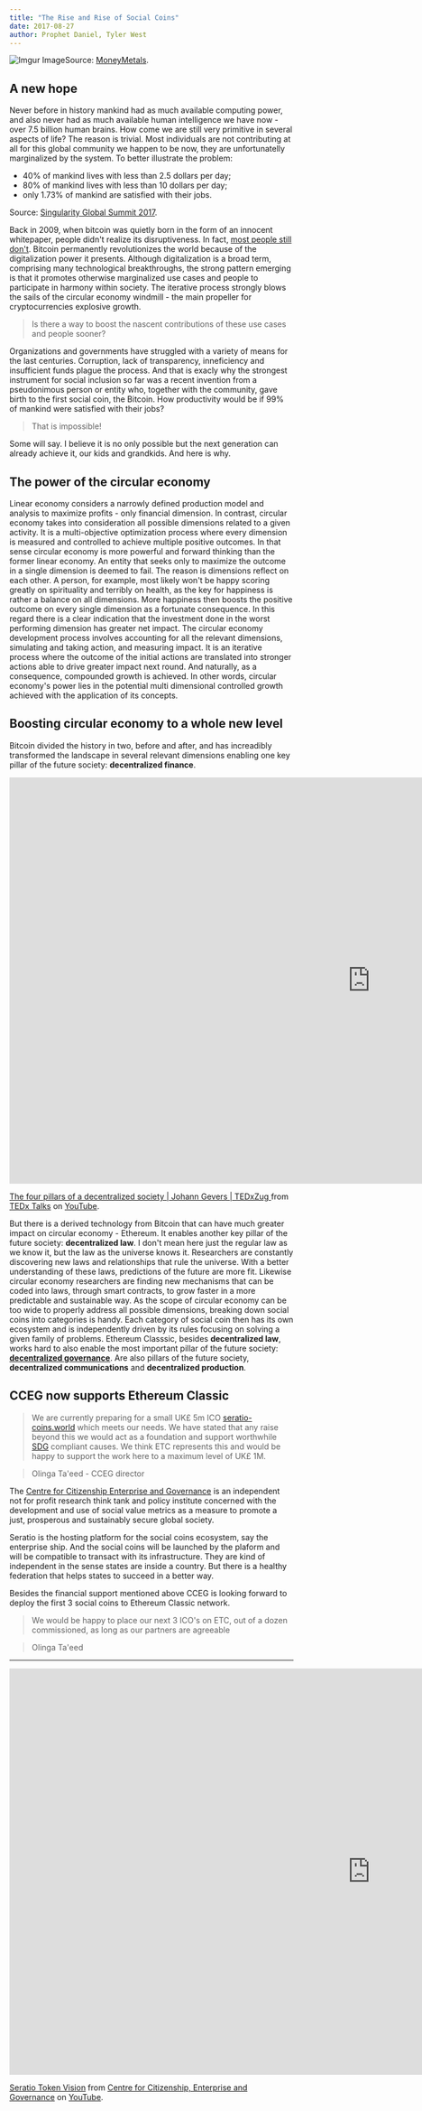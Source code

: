 ```yaml
---
title: "The Rise and Rise of Social Coins"
date: 2017-08-27
author: Prophet Daniel, Tyler West
---
```


![Imgur](./Jqu5BV6.png)
ImageSource: [MoneyMetals](https://www.moneymetals.com/).

## A new hope
Never before in history mankind had as much available computing power, and also never had as much available human intelligence we have now - over 7.5 billion human brains. How come we are still very primitive in several aspects of life? The reason is trivial. Most individuals are not contributing at all for this global community we happen to be now, they are unfortunatelly marginalized by the system. To better illustrate the problem:

- 40% of mankind lives with less than 2.5 dollars per day;
- 80% of mankind lives with less than 10 dollars per day;
- only 1.73% of mankind are satisfied with their jobs.

Source: [Singularity Global Summit 2017](https://www.devex.com/news/a-new-mindset-for-the-sdgs-top-takeaways-from-singularity-university-s-global-summit-90875).

Back in 2009, when bitcoin was quietly born in the form of an innocent whitepaper, people didn't realize its disruptiveness. In fact, [most people still don't](https://www.coindesk.com/bitcoin-bear-peter-schiff-doubles-even-4000-still-bubble/).
Bitcoin permanently revolutionizes the world because of the digitalization power it presents. Although digitalization is a broad term, comprising many technological breakthroughs, the strong pattern emerging is that it promotes otherwise marginalized use cases and people to participate in harmony within society. The iterative process strongly blows the sails of the circular economy windmill - the main propeller for cryptocurrencies explosive growth.

> Is there a way to boost the nascent contributions of these use cases and people sooner?

Organizations and governments have struggled with a variety of means for the last centuries. Corruption, lack of transparency, inneficiency and insufficient funds plague the process. And that is exacly why the strongest instrument for social inclusion so far was a recent invention from a pseudonimous person or entity who, together with the community, gave birth to the first social coin, the Bitcoin. How productivity would be if 99% of mankind were satisfied with their jobs?

> That is impossible!

Some will say. I believe it is no only possible but the next generation can already achieve it, our kids and grandkids. And here is why.

## The power of the circular economy
Linear economy considers a narrowly defined production model and analysis to maximize profits - only financial dimension. In contrast, circular economy takes into consideration all possible dimensions related to a given activity. It is a multi-objective optimization process where every dimension is measured and controlled to achieve multiple positive outcomes. In that sense circular economy is more powerful and forward thinking than the former linear economy.
An entity that seeks only to maximize the outcome in a single dimension is deemed to fail. The reason is dimensions reflect on each other. A person, for example, most likely won't be happy scoring greatly on spirituality and terribly on health, as the key for happiness is rather a balance on all dimensions. More happiness then boosts the positive outcome on every single dimension as a fortunate consequence. In this regard there is a clear indication that the investment done in the worst performing dimension has greater net impact.
The circular economy development process involves accounting for all the relevant dimensions, simulating and taking action, and measuring impact. It is an iterative process where the outcome of the initial actions are translated into stronger actions able to drive greater impact next round. And naturally, as a consequence, compounded growth is achieved. In other words, circular economy's power lies in the potential multi dimensional controlled growth achieved with the application of its concepts.

## Boosting circular economy to a whole new level
Bitcoin divided the history in two, before and after, and has increadibly transformed the landscape in several relevant dimensions enabling one key pillar of the future society: **decentralized finance**.

<iframe width="1280" height="720" src="https://www.youtube.com/embed/8oeiOeDq_Nc" frameborder="0" allowfullscreen></iframe>
<p><a href="https://www.youtube.com/embed/8oeiOeDq_Nc">The four pillars of a decentralized society | Johann Gevers | TEDxZug </a> from <a href="https://www.youtube.com/channel/UCsT0YIqwnpJCM-mx7-gSA4Q">TEDx Talks</a> on <a href="https://www.youtube.com/">YouTube</a>.</p>

But there is a derived technology from Bitcoin that can have much greater impact on circular economy - Ethereum. It enables another key pillar of the future society: **decentralized law**. I don't mean here just the regular law as we know it, but the law as the universe knows it. 
Researchers are constantly discovering new laws and relationships that rule the universe. With a better understanding of these laws, predictions of the future are more fit. Likewise circular economy researchers are finding new mechanisms that can be coded into laws, through smart contracts, to grow faster in a more predictable and sustainable way.
As the scope of circular economy can be too wide to properly address all possible dimensions, breaking down social coins into categories is handy. Each category of social coin then has its own ecosystem and  is independently driven by its rules focusing on solving a given family of problems.
Ethereum Classsic, besides **decentralized law**, works hard to also enable the most important pillar of the future society: **[decentralized governance](https://ethereumclassic.github.io/blog/2016-08-11-decentralized-anarchist-governance-system/)**. Are also pillars of the future society, **decentralized communications** and **decentralized production**.

## CCEG now supports Ethereum Classic
> We are currently preparing for a small UK£ 5m ICO [seratio-coins.world](https://www.seratio-coins.world/) which meets our needs. We have stated that any raise beyond this we would act as a foundation and support worthwhile [SDG](https://sustainabledevelopment.un.org/) compliant causes. We think ETC represents this and would be happy to support the work here to a maximum level of UK£ 1M.

> Olinga Ta'eed - CCEG director

The [Centre for Citizenship Enterprise and Governance](http://www.cceg.org.uk/) is an independent not for profit research think tank and policy institute concerned with the development and use of social value metrics as a measure to promote a just, prosperous and sustainably secure global society.

Seratio is the hosting platform for the social coins ecosystem, say the enterprise ship. And the social coins will be launched by the plaform and will be compatible to transact with its infrastructure. They are kind of independent in the sense states are inside a country. But there is a healthy federation that helps states to succeed in a better way.

Besides the financial support mentioned above CCEG is looking forward to deploy the first 3 social coins to Ethereum Classic network.

> We would be happy to place our next 3 ICO's on ETC, out of a dozen commissioned, as long as our partners are agreeable

> Olinga Ta'eed


-----

<iframe width="1280" height="720" src="https://www.youtube.com/embed/ZjVyIY5h7R4" frameborder="0" allowfullscreen></iframe>
<p><a href="https://www.youtube.com/embed/ZjVyIY5h7R4">Seratio Token Vision</a> from <a href="https://www.youtube.com/channel/UCqxGoo2YTzEwhtbi2zqrKqQ">Centre for Citizenship, Enterprise and Governance</a> on <a href="https://www.youtube.com/">YouTube</a>.</p>